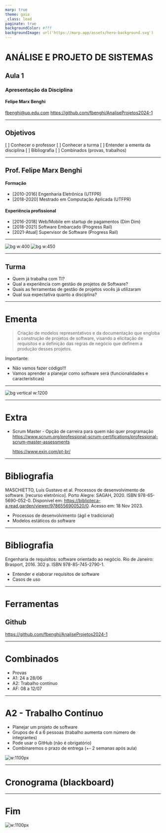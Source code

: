 ```yaml
---
marp: true
theme: gaia
_class: lead
paginate: true
backgroundColor: #fff
backgroundImage: url('https://marp.app/assets/hero-background.svg')
---
```


# **ANÁLISE E PROJETO DE SISTEMAS**
## Aula 1
### Apresentação da Disciplina
#### Felipe Marx Benghi
fbenghi@up.edu.com
https://github.com/fbenghi/AnaliseProjetos2024-1

---

## Objetivos
[ ] Conhecer o professor
[ ] Conhecer a turma
[ ] Entender a ementa da disciplina
[ ] Bibliografia
[ ] Combinados (provas, trabalhos)

---
## Prof. Felipe Marx Benghi
#### Formação 
- [2010-2016] Engenharia Eletrônica (UTFPR)
- [2018-2020] Mestrado em Computação Aplicada (UTFPR)

#### Experiência profissional
- [2016-2018] Web/Mobile em startup de pagamentos (Dim Dim)
- [2018-2021] Software Embarcado (Progress Rail)
- [2021-Atual] Supervisor de Software (Progress Rail)

---
![bg w:400](_img/escorpiao.png)
![bg w:450](_img/Escalada.jpg)


---
## Turma
* Quem já trabalha com TI? 
* Qual a experiência com gestão de projetos de Software?
* Quais as ferramentas de gestão de projetos vocês já utilizaram
* Qual sua expectativa quanto a disciplina?


---
# Ementa
> Criação de modelos representativos e da documentação que engloba a construção de projetos de software, visando a elicitação de requisitos e a definição das regras de negócio que definem a produção desses projetos.

Importante:
* Não vamos fazer código!!!
* Vamos aprender a planejar como software será (funcionalidades e características)


---

![bg vertical w:1200](_img/Ementa.png)

---
# Extra
* Scrum Master - Opção de carreira para quem não quer programação
    https://www.scrum.org/professional-scrum-certifications/professional-scrum-master-assessments

    https://www.exin.com/pt-br/

---
# Bibliografia
MASCHIETTO, Luís Gustavo et al. Processos de desenvolvimento de software. [recurso eletrônico]. Porto Alegre: SAGAH, 2020. ISBN 978-65-5690-052-0. Disponível em: https://biblioteca-a.read.garden/viewer/9786556900520/0. Acesso em: 18 Nov 2023.
* Processos de desenvolvimento (ágil e tradicional)
* Modelos estáticos do software

---
# Bibliografia
Engenharia de requisitos: software orientado ao negócio. Rio de Janeiro: Brasport, 2016. 302 p. ISBN 978-85-745-2790-1.
* Entender e elaborar requisitos de software
* Casos de uso

---
# Ferramentas 
## Github
https://github.com/fbenghi/AnaliseProjetos2024-1


---
# Combinados
* Provas
* A1: 24 a 28/06
* A2: Trabalho contínuo
* AF: 08 a 12/07

---
# A2 - Trabalho Contínuo
* Planejar um projeto de software
* Grupos de 4 a 6 pessoas (trabalho aumenta com número de integrantes)
* Pode usar o GitHub (não é obrigatório)
* Combinaremos o prazo de entrega (+- 2 semanas após aula)

![ w:1100px](_img/A2.png)

---
# Cronograma (blackboard)


---
# Fim
![w:1100px](_img/fim.jpg)